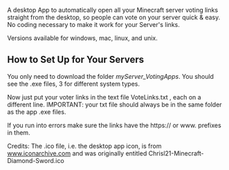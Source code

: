 A desktop App to automatically open all your Minecraft server voting links straight from the desktop, so people can vote on your server quick & easy. No coding necessary to make it work for your Server's links. 

Versions available for windows, mac, linux, and unix.

## How to Set Up for Your Servers 
You only need to download the folder *myServer_VotingApps*. You should see the .exe files, 3 for different system types.

Now just put your voter links in the text file VoteLinks.txt , each on a different line. IMPORTANT: your txt file should always be in the same folder as the app .exe files. 

If you run into errors make sure the links have the https:// or www. prefixes in them.




Credits: The .ico file, i.e. the desktop app icon, is from www.iconarchive.com and was originally entitled Chrisl21-Minecraft-Diamond-Sword.ico